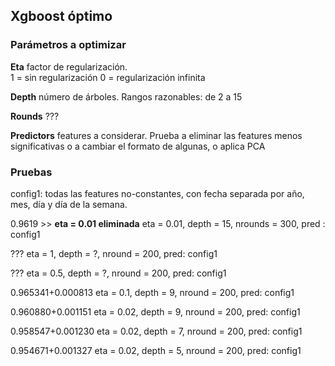 ## Xgboost óptimo

### Parámetros a optimizar

**Eta** factor de regularización.  
1 = sin regularización 
0 = regularización infinita

**Depth** número de árboles.
Rangos razonables: de 2 a 15

**Rounds** ???

**Predictors** features a considerar.
Prueba a eliminar las features menos significativas o a cambiar el formato de algunas, o aplica PCA

### Pruebas
config1: todas las features no-constantes, con fecha separada por año, mes, día y día de la semana.
 
0.9619 >> **eta = 0.01 eliminada** 
eta = 0.01, depth = 15, nrounds = 300, pred : config1

???
eta = 1, depth = ?, nround = 200, pred: config1

???
eta = 0.5, depth = ?, nround = 200, pred: config1

0.965341+0.000813
eta = 0.1, depth = 9, nround = 200, pred: config1

0.960880+0.001151
eta = 0.02, depth = 9, nround = 200, pred: config1

0.958547+0.001230
eta = 0.02, depth = 7, nround = 200, pred: config1

0.954671+0.001327
eta = 0.02, depth = 5, nround = 200, pred: config1

